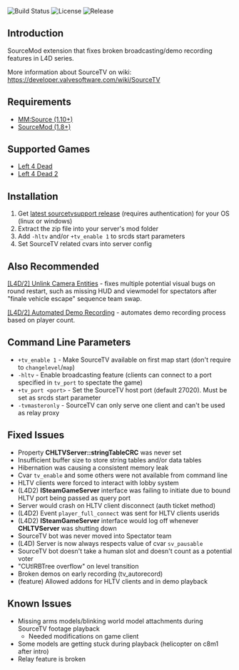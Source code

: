 ![Build Status](https://github.com/shqke/sourcetvsupport/workflows/build/badge.svg?branch=master)
![License](https://img.shields.io/github/license/shqke/sourcetvsupport)
![Release](https://img.shields.io/github/v/release/shqke/sourcetvsupport)

Introduction
------
SourceMod extension that fixes broken broadcasting/demo recording features in L4D series.

More information about SourceTV on wiki: https://developer.valvesoftware.com/wiki/SourceTV

Requirements
------
- [MM:Source (1.10+)](https://www.sourcemm.net/)
- [SourceMod (1.8+)](https://www.sourcemod.net/)

Supported Games
------
- [Left 4 Dead](https://store.steampowered.com/app/500/Left_4_Dead/)
- [Left 4 Dead 2](https://store.steampowered.com/app/550/Left_4_Dead_2/)

Installation
------
1. Get [latest sourcetvsupport release](https://github.com/shqke/sourcetvsupport/actions) (requires authentication) for your OS (linux or windows)
2. Extract the zip file into your server's mod folder
3. Add `-hltv` and/or `+tv_enable 1` to srcds start parameters
4. Set SourceTV related cvars into server config

Also Recommended
------
[[L4D/2] Unlink Camera Entities](https://github.com/shqke/sp_public/tree/master/disable_cameras) - fixes multiple potential visual bugs on round restart, such as missing HUD and viewmodel for spectators after "finale vehicle escape" sequence team swap.

[[L4D/2] Automated Demo Recording](https://github.com/shqke/sp_public/tree/master/autorecorder) - automates demo recording process based on player count.

Command Line Parameters
------
- `+tv_enable 1` - Make SourceTV available on first map start (don't require to `changelevel`/`map`)
- `-hltv` - Enable broadcasting feature (clients can connect to a port specified in `tv_port` to spectate the game)
- `+tv_port <port>` - Set the SourceTV host port (default 27020). Must be set as srcds start parameter
- `-tvmasteronly` - SourceTV can only serve one client and can't be used as relay proxy

Fixed Issues
------
- Property **CHLTVServer::stringTableCRC** was never set
- Insufficient buffer size to store string tables and/or data tables
- Hibernation was causing a consistent memory leak
- Cvar `tv_enable` and some others were not available from command line
- HLTV clients were forced to interact with lobby system
- (L4D2) **ISteamGameServer** interface was failing to initiate due to bound HLTV port being passed as query port
- Server would crash on HLTV client disconnect (auth ticket method)
- (L4D2) Event `player_full_connect` was sent for HLTV clients userids
- (L4D2) **ISteamGameServer** interface would log off whenever **CHLTVServer** was shutting down
- SourceTV bot was never moved into Spectator team
- (L4D) Server is now always respects value of cvar `sv_pausable`
- SourceTV bot doesn't take a human slot and doesn't count as a potential voter
- "CUtlRBTree overflow" on level transition
- Broken demos on early recording (tv_autorecord)
- (feature) Allowed addons for HLTV clients and in demo playback

Known Issues
------
- Missing arms models/blinking world model attachments during SourceTV footage playback
  - Needed modifications on game client
- Some models are getting stuck during playback (helicopter on c8m1 after intro)
- Relay feature is broken

